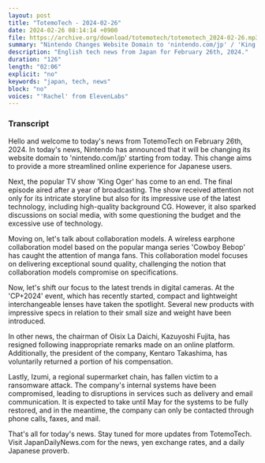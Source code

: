 ```yaml
---
layout: post
title: "TotemoTech - 2024-02-26"
date: 2024-02-26 08:14:14 +0900
file: https://archive.org/download/totemotech/totemotech_2024-02-26.mp3
summary: "Nintendo Changes Website Domain to 'nintendo.com/jp' / 'King Oger Ends' - Behind the Scenes of the Production, & more…"
description: "English tech news from Japan for February 26th, 2024."
duration: "126"
length: "02:06"
explicit: "no"
keywords: "japan, tech, news"
block: "no"
voices: "'Rachel' from ElevenLabs"
---
```


### Transcript

Hello and welcome to today's news from TotemoTech on February 26th, 2024. In today's news, Nintendo has announced that it will be changing its website domain to 'nintendo.com/jp' starting from today. This change aims to provide a more streamlined online experience for Japanese users.

Next, the popular TV show 'King Oger' has come to an end. The final episode aired after a year of broadcasting. The show received attention not only for its intricate storyline but also for its impressive use of the latest technology, including high-quality background CG. However, it also sparked discussions on social media, with some questioning the budget and the excessive use of technology.

Moving on, let's talk about collaboration models. A wireless earphone collaboration model based on the popular manga series 'Cowboy Bebop' has caught the attention of manga fans. This collaboration model focuses on delivering exceptional sound quality, challenging the notion that collaboration models compromise on specifications.

Now, let's shift our focus to the latest trends in digital cameras. At the 'CP+2024' event, which has recently started, compact and lightweight interchangeable lenses have taken the spotlight. Several new products with impressive specs in relation to their small size and weight have been introduced.

In other news, the chairman of Oisix La Daichi, Kazuyoshi Fujita, has resigned following inappropriate remarks made on an online platform. Additionally, the president of the company, Kentaro Takashima, has voluntarily returned a portion of his compensation.

Lastly, Izumi, a regional supermarket chain, has fallen victim to a ransomware attack. The company's internal systems have been compromised, leading to disruptions in services such as delivery and email communication. It is expected to take until May for the systems to be fully restored, and in the meantime, the company can only be contacted through phone calls, faxes, and mail.

That's all for today's news. Stay tuned for more updates from TotemoTech.   Visit JapanDailyNews.com for the news, yen exchange rates, and a daily Japanese proverb.
